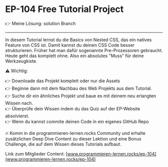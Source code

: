 # EP-104 Free Tutorial Project

👉 Meine Lösung: solution Branch

---

In diesem Tutorial lernst du die Basics von Nested CSS, das ein natives Feature
von CSS ist. Damit kannst du deinen CSS Code besser strukturieren. Früher hat man
dafür sogenannte Pre-Prozessoren gebraucht. Heute geht das komplett ohne. Also ein
absolutes "Muss" für deine Werkzeugkiste.

⚠️ Wichtig:

👉 Downloade das Projekt komplett oder nur die Assets<br />
👉 Beginne dann mit dem Nachbau des Web Projekts aus dem Tutorial.<br />
👉 Suche dir ein ähnliches Projekt und baue es mit deinem neu erlangten Wissen nach.<br />
👉 Überprüfe dein Wissen indem du das Quiz auf der EP-Website absolvierst.<br />
👉 Wenn du kannst commite deinen Code in ein eigenes GitHub Repo<br />

🔥 Komm in die programmieren-lernen.rocks Community und erhalte zusätzlichen Deep Dive Content zu
dieser Lektion und eine Bonus Challenge, die auf dem Wissen dieses Tutorials aufbaut.

Link zum Mitglieder Content:
[www.programmieren-lernen.rocks/ep-104](www.programmieren-lernen.rocks/ep-104)
